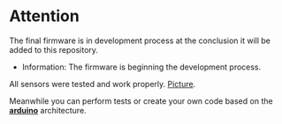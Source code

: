 # Attention

The final firmware is in development process at the conclusion it will be added to this repository.

- Information: The firmware is beginning the development process.

All sensors were tested and work properly. [Picture](https://github.com/mc-ireiser/termoDaQ/blob/master/Photographs/termoDaQ.jpg).

Meanwhile you can perform tests or create your own code based on the [**arduino**](https://www.arduino.cc/reference/en/) architecture.